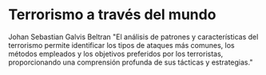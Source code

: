 # Terrorismo a través del mundo
Johan Sebastian Galvis Beltran
"El análisis de patrones y características del terrorismo permite identificar los tipos de ataques más comunes, los métodos empleados y los objetivos preferidos por los terroristas, proporcionando una comprensión profunda de sus tácticas y estrategias."
